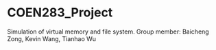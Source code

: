 # COEN283_Project
Simulation of virtual memory and file system.
Group member: Baicheng Zong, Kevin Wang, Tianhao Wu
